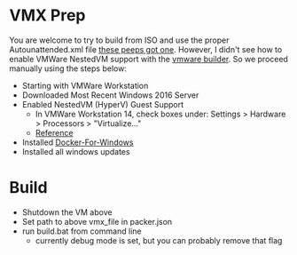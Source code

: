 # VMX Prep
You are welcome to try to build from ISO and use the proper Autounattended.xml file [these peeps got one](https://github.com/rgl/windows-2016-vagrant). However, I didn't see how to enable VMWare NestedVM support with the [vmware builder](https://www.packer.io/docs/builders/vmware-iso.html). So we proceed manually using the steps below:

* Starting with VMWare Workstation
* Downloaded Most Recent Windows 2016 Server
* Enabled NestedVM (HyperV) Guest Support
  * In VMWare Workstation 14, check boxes under: Settings > Hardware > Processors > "Virtualize..."
  * [Reference](https://communities.vmware.com/thread/498837)
* Installed [Docker-For-Windows](https://docs.docker.com/docker-for-windows/install/)
* Installed all windows updates

# Build
* Shutdown the VM above
* Set path to above vmx_file in packer.json
* run build.bat from command line
  * currently debug mode is set, but you can probably remove that flag
